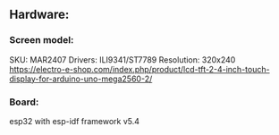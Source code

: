 ## Hardware:
### Screen model:
SKU: MAR2407
Drivers: ILI9341/ST7789
Resolution: 320x240
https://electro-e-shop.com/index.php/product/lcd-tft-2-4-inch-touch-display-for-arduino-uno-mega2560-2/

### Board:
esp32 with esp-idf framework v5.4
